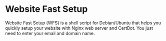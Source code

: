 # Website Fast Setup
Website Fast Setup (WFS) is a shell script for Debian/Ubuntu that helps you quickly setup your website with Nginx web server and CertBot. You just need to enter your email and domain name.